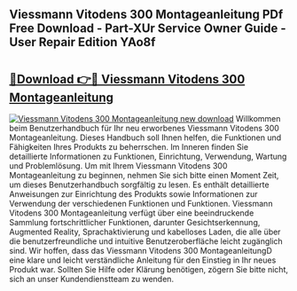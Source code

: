 ## Viessmann Vitodens 300 Montageanleitung PDf Free Download - Part-XUr Service Owner Guide - User Repair Edition YAo8f

# <h2><a href="http://df6cuso.blite.top/?on=Viessmann+Vitodens+300+Montageanleitung">🔗Download 👉🔴 Viessmann Vitodens 300 Montageanleitung</a></h2>

[![Viessmann Vitodens 300 Montageanleitung new download](https://i.imgur.com/lujVjoI.png)](http://df6cuso.blite.top/?on=Viessmann+Vitodens+300+Montageanleitung)
Willkommen beim Benutzerhandbuch für Ihr neu erworbenes Viessmann Vitodens 300 Montageanleitung. Dieses Handbuch soll Ihnen helfen, die Funktionen und Fähigkeiten Ihres Produkts zu beherrschen. Im Inneren finden Sie detaillierte Informationen zu Funktionen, Einrichtung, Verwendung, Wartung und Problemlösung. Um mit Ihrem Viessmann Vitodens 300 Montageanleitung zu beginnen, nehmen Sie sich bitte einen Moment Zeit, um dieses Benutzerhandbuch sorgfältig zu lesen. Es enthält detaillierte Anweisungen zur Einrichtung des Produkts sowie Informationen zur Verwendung der verschiedenen Funktionen und Funktionen. Viessmann Vitodens 300 Montageanleitung verfügt über eine beeindruckende Sammlung fortschrittlicher Funktionen, darunter Gesichtserkennung, Augmented Reality, Sprachaktivierung und kabelloses Laden, die alle über die benutzerfreundliche und intuitive Benutzeroberfläche leicht zugänglich sind. Wir hoffen, dass das Viessmann Vitodens 300 MontageanleitungD eine klare und leicht verständliche Anleitung für den Einstieg in Ihr neues Produkt war. Sollten Sie Hilfe oder Klärung benötigen, zögern Sie bitte nicht, sich an unser Kundendienstteam zu wenden.
